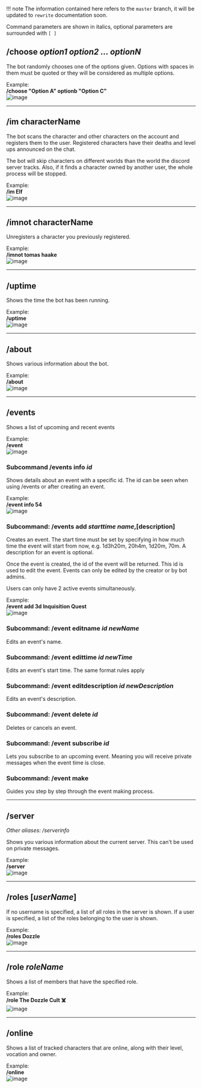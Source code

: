 !!! note
    The information contained here refers to the `master` branch, it will be updated to `rewrite` documentation soon.

Command parameters are shown in italics, optional parameters are surrounded with `[ ]`

## /choose *option1 option2 ... optionN*

The bot randomly chooses one of the options given. Options with spaces in them must be quoted or they will be considered as multiple options.

Example:  
**/choose "Option A" optionb "Option C"**  
![image](https://cloud.githubusercontent.com/assets/12865379/25460931/01d3cde0-2a9b-11e7-9ddf-c0b094ad5f4a.png)

----

## /im characterName

The bot scans the character and other characters on the account and registers them to the user. Registered characters have their deaths and level ups announced on the chat.

The bot will skip characters on different worlds than the world the discord server tracks. Also, if it finds a character owned by another user, the whole process will be stopped.

Example:  
**/im Elf**  
![image](https://cloud.githubusercontent.com/assets/12865379/25461243/acadbc7a-2a9c-11e7-91ee-a4ddcbd3ab8f.png)

----

## /imnot characterName

Unregisters a character you previously registered.

Example:  
**/imnot tomas haake**  
![image](https://cloud.githubusercontent.com/assets/12865379/25461316/222922fa-2a9d-11e7-9967-8fbde3a03684.png)

----

## /uptime

Shows the time the bot has been running.

Example:  
**/uptime**  
![image](https://cloud.githubusercontent.com/assets/12865379/25461342/53762074-2a9d-11e7-9f89-9e089ebfbca2.png)

----

## /about

Shows various information about the bot.

Example:  
**/about**  
![image](https://cloud.githubusercontent.com/assets/12865379/25461399/9b2b0498-2a9d-11e7-8f83-a49ead1f4b02.png)

----

## /events

Shows a list of upcoming and recent events

Example:  
**/event**  
![image](https://cloud.githubusercontent.com/assets/12865379/25461462/12e7dee8-2a9e-11e7-9481-4491776451c2.png)

### Subcommand /events info *id*

Shows details about an event with a specific id. The id can be seen when using /events or after creating an event.

Example:  
**/event info 54**  
![image](https://cloud.githubusercontent.com/assets/12865379/25461524/56615eec-2a9e-11e7-9a96-d6fcbcbb0151.png)

### Subcommand: /events add *starttime* *name*,[description]

Creates an event. The start time must be set by specifying in how much time the event will start from now, e.g. 1d3h20m, 20h4m, 1d20m, 70m. A description for an event is optional.

Once the event is created, the id of the event will be returned. This id is used to edit the event. Events can only be edited by the creator or by bot admins.

Users can only have 2 active events simultaneously.

Example:  
**/event add 3d Inquisition Quest**  
![image](https://cloud.githubusercontent.com/assets/12865379/25461639/f9b74070-2a9e-11e7-989c-425006ac0886.png)

### Subcommand: /event editname *id* *newName*

Edits an event's name.

### Subcommand: /event edittime *id* *newTime*

Edits an event's start time. The same format rules apply

### Subcommand: /event editdescription *id* *newDescription*

Edits an event's description.

### Subcommand: /event delete *id*

Deletes or cancels an event.

### Subcommand: /event subscribe *id*

Lets you subscribe to an upcoming event. Meaning you will receive private messages when the event time is close.

### Subcommand: /event make

Guides you step by step through the event making process.

----

## /server
*Other aliases: /serverinfo*

Shows you various information about the current server. This can't be used on private messages.

Example:  
**/server**  
![image](https://cloud.githubusercontent.com/assets/12865379/25461875/57605472-2aa0-11e7-8533-04be03c42e30.png)

----

## /roles [*userName*]

If no username is specified, a list of all roles in the server is shown. If a user is specified, a list of the roles belonging to the user is shown.

Example:  
**/roles Dozzle**  
![image](https://cloud.githubusercontent.com/assets/12865379/25461939/b437e8f4-2aa0-11e7-9ccb-0c692e5a1c3d.png)

----

## /role *roleName*

Shows a list of members that have the specified role.

Example:  
**/role The Dozzle Cult ☠️**  
![image](https://cloud.githubusercontent.com/assets/12865379/25462021/1a2816ca-2aa1-11e7-99b2-4e80f0bc9b12.png)

----

## /online

Shows a list of tracked characters that are online, along with their level, vocation and owner.

Example:  
**/online**  
![image](https://cloud.githubusercontent.com/assets/12865379/25462094/9c5eda0c-2aa1-11e7-879c-2c4e4eb68429.png)